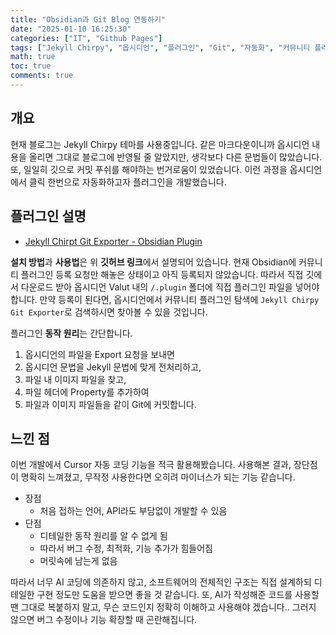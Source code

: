 ```yaml
---
title: "Obsidian과 Git Blog 연동하기"
date: "2025-01-10 16:25:30"
categories: ["IT", "Github Pages"]
tags: ["Jekyll Chirpy", "옵시디언", "플러그인", "Git", "자동화", "커뮤니티 플러그인", "Cursor 자동 코딩", "소프트웨어 개발"]
math: true
toc: true
comments: true
---
```


## 개요

현재 블로그는 Jekyll Chirpy 테마를 사용중입니다. 같은 마크다운이니까 옵시디언 내용을 올리면 그대로 블로그에 반영될 줄 알았지만, 생각보다 다른 문법들이 많았습니다. 또, 일일히 깃으로 커밋 푸쉬를 해야하는 번거로움이 있었습니다. 이런 과정을 옵시디언에서 클릭 한번으로 자동화하고자 플러그인을 개발했습니다.

## 플러그인 설명

- [Jekyll Chirpt Git Exporter - Obsidian Plugin](https://github.com/qlsjtmek2/jekyll-chirpy-git-exporter)

**설치 방법**과 **사용법**은 위 **깃허브 링크**에서 설명되어 있습니다. 현재 Obsidian에 커뮤니티 플러그인 등록 요청만 해놓은 상태이고 아직 등록되지 않았습니다. 따라서 직접 깃에서 다운로드 받아 옵시디언 Valut 내의 `/.plugin` 폴더에 직접 플러그인 파일을 넣어야 합니다. 만약 등록이 된다면, 옵시디언에서 커뮤니티 플러그인 탐색에 `Jekyll Chirpy Git Exporter`로 검색하시면 찾아볼 수 있을 것입니다.

플러그인 **동작 원리**는 간단합니다.

1. 옵시디언의 파일을 Export 요청을 보내면
2. 옵시디언 문법을 Jekyll 문법에 맞게 전처리하고,
3. 파일 내 이미지 파일을 찾고,
4. 파일 헤더에 Property를 추가하여
5. 파일과 이미지 파일들을 같이 Git에 커밋합니다.

## 느낀 점

이번 개발에서 Cursor 자동 코딩 기능을 적극 활용해봤습니다. 사용해본 결과, 장단점이 명확히 느껴졌고, 무작정 사용한다면 오히려 마이너스가 되는 기능 같습니다.

- 장점
	- 처음 접하는 언어, API라도 부담없이 개발할 수 있음
- 단점
	- 디테일한 동작 원리를 알 수 없게 됨
	- 따라서 버그 수정, 최적화, 기능 추가가 힘들어짐
	- 머릿속에 남는게 없음

따라서 너무 AI 코딩에 의존하지 않고, 소프트웨어의 전체적인 구조는 직접 설계하되 디테일한 구현 정도만 도움을 받으면 좋을 것 같습니다. 또, AI가 작성해준 코드를 사용할 땐 그대로 복붙하지 말고, 무슨 코드인지 정확히 이해하고 사용해야 겠습니다.. 그러지 않으면 버그 수정이나 기능 확장할 때 곤란해집니다.